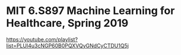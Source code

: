 # MIT 6.S897 Machine Learning for Healthcare, Spring 2019

https://youtube.com/playlist?list=PLUl4u3cNGP60B0PQXVQyGNdCyCTDU1Q5j

